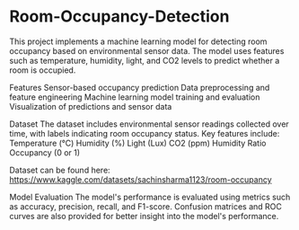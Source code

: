 # Room-Occupancy-Detection
This project implements a machine learning model for detecting room occupancy based on environmental sensor data. The model uses features such as temperature, humidity, light, and CO2 levels to predict whether a room is occupied.

Features
Sensor-based occupancy prediction
Data preprocessing and feature engineering
Machine learning model training and evaluation
Visualization of predictions and sensor data


Dataset
The dataset includes environmental sensor readings collected over time, with labels indicating room occupancy status. Key features include:
Temperature (°C)
Humidity (%)
Light (Lux)
CO2 (ppm)
Humidity Ratio
Occupancy (0 or 1)

Dataset can be found here: https://www.kaggle.com/datasets/sachinsharma1123/room-occupancy


Model Evaluation
The model's performance is evaluated using metrics such as accuracy, precision, recall, and F1-score. Confusion matrices and ROC curves are also provided for better insight into the model's performance.
